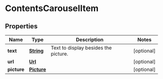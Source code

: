 
# ContentsCarouselItem

## Properties
Name | Type | Description | Notes
------------ | ------------- | ------------- | -------------
**text** | [**String**](String.md) | Text to display besides the picture. |  [optional]
**url** | [**Url**](Url.md) |  |  [optional]
**picture** | [**Picture**](Picture.md) |  |  [optional]



